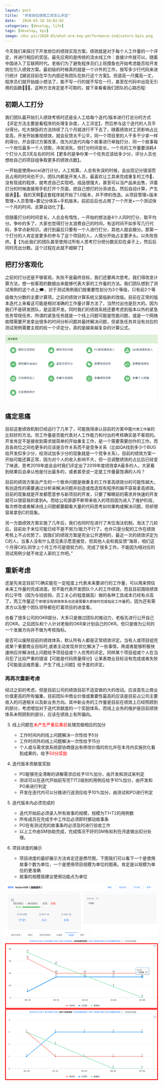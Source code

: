 ```yaml
---
layout: post
title:  "开发岗位绩效工资怎么评定"
date:   2020-03-18 10:02:02
categories: [develop, life]
tags: [develop, kpi]
image: /doc-pic/2020-03/what-are-key-performance-indicators-kpis.png
---
```

今天我们来探讨下开发岗位的绩效实现方案。绩效就是对于每个人工作量的一个评定，并进行相应的奖惩。最先应用的是传统的流水线工作：直接计件就可以，随着中国进入了互联网时代。老板们为了避免程序员们上班摸鱼也开始考虑能否给开发岗位引入绩效方案。最初级的时候真的就是一个计件的工作，按写多少行代码来进行统计【据说目前在华为内部还有团队在执行这个方案】。但道高一尺魔高一丈，程序员们就开始就小想法了，能不写一行的就不写在一行，甚至在代码中出现无引用的函数👨🏽‍💻。这种方法肯定是不可取的，接下来看看我们团队的心路历程:

## 初期人工打分
我们团队最开始引入绩效考核时还是全人工给每个迭代/版本进行打总分的方式【评定方法主要是看程序的处理复杂度，人工评定】，然后参与这个迭代的人员平分得分。吃大锅饭的方法持续了几个月就进行不下去了，随着绩效对工资影响占比变高，开发开始重视绩效，就会反馈太不公平，同一个项目里的人干多干少拿一样的得分。开会探讨方案改革，改为对迭代内每个故事进行单独打分，同一个故事每一个岗位最多一个人领取，冲突消失。但打分时间变长，一个月的工作量要消耗4个打分人员3天左右的时间【更多的是争吵某一个任务应该给多少分，评分人员也想给自己的项目组争取更多的绩效点数】。

一开始是使用excel进行计分，人工核算。人总有失误的时候，会出现记分错误而且占用的时间也不少。团队内都是开发人员，最喜欢让工具来完成重复的工作🧠，没有现成的程序，就考虑自己实现吧。成品很强大，甚至可以当产品来出售，评委打分的时候直接用手机打开个页面，把自己想打的分添进去。然后自动计算，产生报表👍🏼。我的天啊👹这套程序就开始了1.0版本，并不停的改造。从项目管理+版本管理+人员管理+要记分体系+手机版本。前前后后也占用了一个开发+一个测试快一个月的时间，总算自动化了🥶。

但随着打分的时间变长，人总会有惰性，一开始的想法是4个人同时打分，取平均分。争吵的多了，大家也觉得打分太浪费自己的时间，有这时间不如多写几行代码，多学点新知识。进行到最后只要有一个人进行打分，其他人就会跟分。那第一个打分的人肯定是更多的参与了这个项目的人，人情分开始占主要矛头。以失败告终。🤬【为此我们的团队甚至使用过所有人思考打分把分数反扣在桌子上，然后后同时亮出分数。这个过程在此就不细聊了】


## 把打分客观化
之前的打分还是不够客观，失败不是最终目标，我们还要再次思考。我们得改变计算方法，想一些客观的数据出来能够代表大家的工作量的方法。我们团队想到了测试用例的这个点上🗯，对于测试用例我们按重要性划分为3个等级，只有前2个等级做为分数的主要计算项。之前的绩效计算系统又面临新的改版。目前在正常的版本迭代上来看这可能是相对准确的工作量计算方法了，当然付出也是巨大的。因为我们不是研发团队，是运营开发。同时我们的绩效系统还要考虑到版本以外的紧急任务常规任务，所谓的紧急任务就是一个线上问题可能是性能问题，或是一个网络故障需要开发拿出很多的时间分析问题并最终解决问题，但紧急任务并没有对应的测试用例需要主观的给一个评定分，真的是越来越复杂的计算公式。

![dev-kpi](/doc-pic/2020-03/dev-kpi.png)


## 痛定思痛
目前这套绩效机制已经运行了几年了，可能我得承认目前的方案中能`代表工作量`的比较好的方法。但工作量是否能代表对人工作能力和付出的考核确实是不客观的。开发肯定不是接收到需求就简单的开始重复工作，是一个需要需要创作的工作。而且各岗位之间也更多的应该是合作关系而不是竞争关系（比如QA找到多少个BUG给开发扣多少分，给测试加多少分的现象就是一个竞争关系）。目前的绩效方案一开始可能还算正常，因为对个人的收入影响不大，但一旦调整绩效的占比后已经变了味道，思考2019年底会会时我们评定出了2019年度绩效拿A最多的人，大家看到结果后会承认他是付出最多的，或者甚至说一定是工作量最饱满的人吗？

目前的绩效方案会产生的一个致命问题是做重复的工作拿高绩效分的可能性越大，有创造性的需要通过分析来解决问题并创造或改造现有程序的越不容易拿高绩效。目前的现象就是开发都愿意参与新项目的开发，只要了解眼前的需求并快速的开发就可以很容易的拿到A。而给公司源源不断带来收入的项目因为进入了维护阶段，每次修改或者解决线上问题都要翻看大量的代码思考如何重构或解决问题，但却很容易拿到C的现象。

另一方面绩效方案实施了几年后，我们也同时在进行了末位淘汰机制，淘汰了几轮后，目前处于末位可能已经不是不努力/能力不行了。也许只是分配的工作在绩效考核上不占优势了。因我们的绩效方案是完全公开透明的，最近一次的绩效评定为C的人，当事人没有什么意见表示愿意接受，但其他人会和我反馈“海哥，咱们这个月得C的L同学上个月工作可是很努力的，完成了很多工作。不能因为相对应的测试用例少就不肯定人家的工作吧。”

## 重新考虑
还是先肯定目前TC确实能在一定程度上代表未来要进行的工作量，可以用来预估未来工作量的完成进度。但不能代表开发团队个人的工作绩效，而且目前围绕绩效的公平性（因为与钱挂钩，员工关心的程度越高）做的各种工具成本已经有点高了。而工作量这个`即使没有绩效体系也还是需要大家按时完成指定工作量`的，因为还有需求方以及整个团队领导都在盯着项目的进度看。

也看了很多公司的OKR部分，大多只是做过团队的推动力，老板先进行公开自己的OKR。之后团队和个人针对老板的OKR来计划自己的OKR。但只是做为公司的一个发展方向并不做为考核指标。

是否可以废除目前的绩效体系，默认所有人都是正常绩效评定。当有人或项目组完成某个重要商业目标时,或者主动发现并优化解决了一些事情，再或者能够积极快速响应并解决线上问题给予项目组或个人优秀的评定。同样某个项目组或个人在当月犯了比较严重的错误【可能是代码质量得分】让某表商业目标没有完成或者失败【可能是运维质量，产生了线上问题】给予差的评定。

### 再再次重新考虑

经过之前的考虑，但是目前公司的绩效目前不适宜做的大的改动。应该首先让商业价值更高的所有偏重。目前团队中商业价值或重要性最高的应该是目前占公司主要收入的问道相关以及新业务方向。其中新业务的工作量是目前在绩效上已经照顾到的部分，考虑增加对于迭代贡献度的一个奖励体系，而线上业务的维护是目前绩效体系未照顾到的部分，应该在绩效上有所偏向。

3. 线上问题在<font color="#FF0000">未产生严重后果前</font>处理完做相应的加分
    * 工作时间内的线上问题解决一次性给予5分
    * 工作时间外的线上问题解决一次性给予15分
    * 个人或与需求放系统部协商提出有修改价值的优化并在本月内实施优化看到成果的，给予<font color="#FF0000">50分奖励</font>
1. 迭代版本贡献度奖励
    * PO能够完全清晰的讲解需求应给予10%加分，由开发和测试来判定
    * 测试可以在迭代开始前写完T1T2级别的用例应给予10%加分，由开发和PO来进行判定
    * 开发在迭代内可以分拨进行送测应给予10%加分，由测试和PO进行判定
2. 迭代版本内必须完成的
    * 迭代开始前必须录入所有故事的规模，规模为T1+T2的用例数
    * 所有成员在完成手中工作后必须即时挪动故事条
    * PO在有测试完的故事条时必须及时进行验收工作
    * 以上工作由SM协助完成，完成情况不好的SM有权利在月底做出扣分处理。

4. 项目进度的展示
    * 项目进度的最好展示方法肯定还是燃尽图，下图我们可以看下一个是使用故事个数为单位，一个是使用项目规模为单位的图表。肯定是以规模为单位的更准确
    * 故事的规模我建议使用功能点为单位

![burn down chart](/doc-pic/2020-03/burn-down-chart.png)